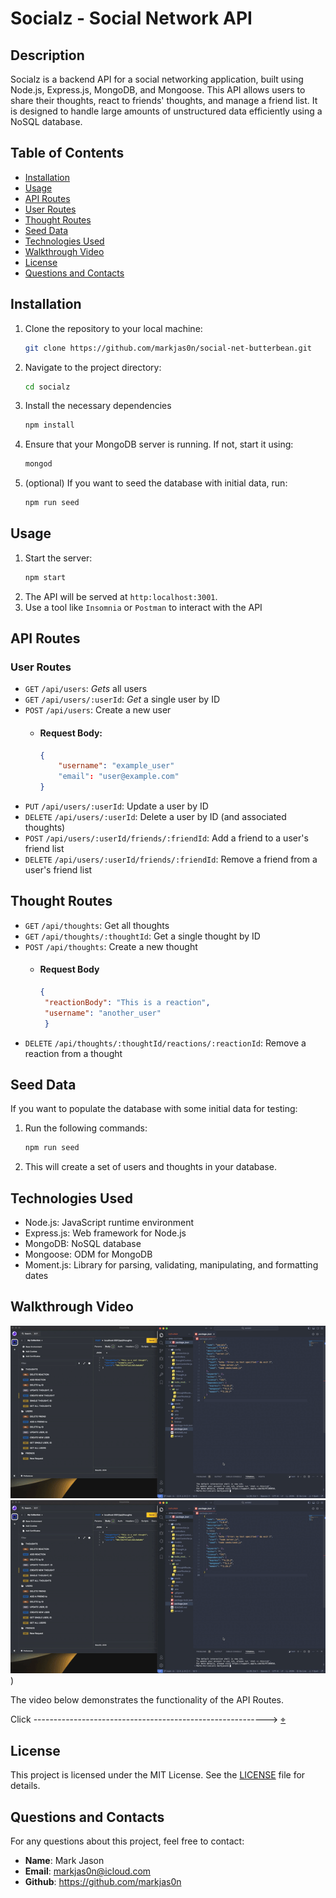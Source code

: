 # Socialz - Social Network API

## Description

Socialz is a backend API for a social networking application, built using Node.js, Express.js, MongoDB, and Mongoose. This API allows users to share their thoughts, react to friends' thoughts, and manage a friend list. It is designed to handle large amounts of unstructured data efficiently using a NoSQL database.

## Table of Contents

- [Installation](#installation)
- [Usage](#usage)
- [API Routes](#api-routes)
- [User Routes](#user-routes)
- [Thought Routes](#thought-routes)
- [Seed Data](#seed-data)
- [Technologies Used](#technologies-used)
- [Walkthrough Video](#walkthrough-video)
- [License](#license)
- [Questions and Contacts](#questions-and-contacts)

## Installation

1. Clone the repository to your local machine:

    ```bash 
    git clone https://github.com/markjas0n/social-net-butterbean.git 

2. Navigate to the project directory:
    ```bash
    cd socialz
3. Install the necessary dependencies
    ```bash
    npm install
4. Ensure that your MongoDB server is running. If not, start it using:
    ```bash
    mongod
5. (optional) If you want to seed the database with initial data, run:
    ```bash 
    npm run seed

## Usage
1. Start the server:
    ```bash
    npm start
2. The API will be served at `http:localhost:3001`.
3. Use a tool like `Insomnia` or `Postman` to interact with the API

## API Routes
### User Routes
- `GET` `/api/users`: *Gets* all users
- `GET` `/api/users/:userId`: *Get* a single user by ID
- `POST` `/api/users`: Create a new user
    - #### Request Body:
        ```json
        { 
            "username": "example_user"
            "email": "user@example.com"
        }
- `PUT` `/api/users/:userId`: Update a user by ID
- `DELETE` `/api/users/:userId`: Delete a user by ID (and associated thoughts)
- `POST` `/api/users/:userId/friends/:friendId`: Add a friend to a user's friend list
- `DELETE` `/api/users/:userId/friends/:friendId`: Remove a friend from a user's friend list

## Thought Routes
- `GET` `/api/thoughts`: Get all thoughts
- `GET` `/api/thoughts/:thoughtId`: Get a single thought by ID
- `POST` `/api/thoughts`: Create a new thought
    - #### Request Body
        ```json
        {
         "reactionBody": "This is a reaction",
         "username": "another_user"
         }
- `DELETE` `/api/thoughts/:thoughtId/reactions/:reactionId`: Remove a reaction from a thought

## Seed Data 
If you want to populate the database with some initial data for testing:
1. Run the following commands:
    ```bash
    npm run seed
2. This will create a set of users and thoughts in your database. 

## Technologies Used
- Node.js: JavaScript runtime environment
- Express.js: Web framework for Node.js
- MongoDB: NoSQL database
- Mongoose: ODM for MongoDB
- Moment.js: Library for parsing, validating, manipulating, and formatting dates

## Walkthrough Video

![testing/demonstration gif](assets/images/api.gif)
[![Watch the video](assets/images/api.gif)](https://youtu.be/Iufg3Xx3guY?si=7xa0M76B3zJKqz1Q))


The video below demonstrates the functionality of the API Routes. 

Click ----------------------------------------------------------> [⌖](https://youtu.be/Iufg3Xx3guY?si=7xa0M76B3zJKqz1Q)



## License
This project is licensed under the MIT License. See the [LICENSE](https://github.com/markjas0n⌘/social-net-butterbean/blob/main/license) file for details.

## Questions and Contacts
For any questions about this project, feel free to contact:
- **Name**: Mark Jason
- **Email**: markjas0n@icloud.com
- **Github**: https://github.com/markjas0n